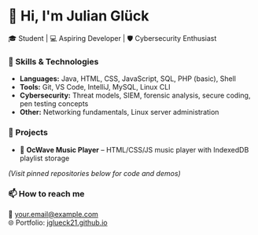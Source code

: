 # 👋 Hi, I'm Julian Glück

🎓 Student | 💻 Aspiring Developer | 🛡️ Cybersecurity Enthusiast

### 🧠 Skills & Technologies
- **Languages:** Java, HTML, CSS, JavaScript, SQL, PHP (basic), Shell
- **Tools:** Git, VS Code, IntelliJ, MySQL, Linux CLI
- **Cybersecurity:** Threat models, SIEM, forensic analysis, secure coding, pen testing concepts
- **Other:** Networking fundamentals, Linux server administration

### 🔧 Projects
- 🎵 **OcWave Music Player** – HTML/CSS/JS music player with IndexedDB playlist storage

*(Visit pinned repositories below for code and demos)*

### 📫 How to reach me
<!-- Add email or placeholder -->
📧 your.email@example.com  
🌐 Portfolio: [jglueck21.github.io](https://jglueck21.github.io)

<!-- Optional icons or badge links -->
